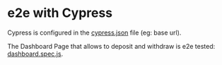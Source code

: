 e2e with Cypress
================

Cypress is configured in the [cypress.json](https://github.com/fdonzello/angular-advanced-assignments/blob/master/cypress.json) file (eg: base url).

The Dashboard Page that allows to deposit and withdraw is e2e tested: [dashboard.spec.js](https://github.com/fdonzello/angular-advanced-assignments/blob/master/cypress/integration/dashboard.spec.js).
